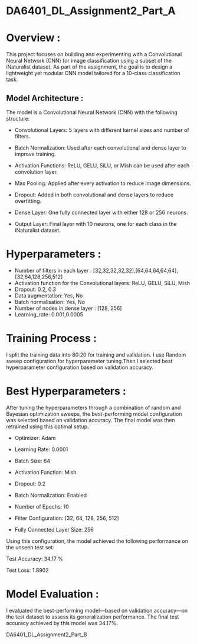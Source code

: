 # DA6401_DL_Assignment2_Part_A
# Overview :
This project focuses on building and experimenting with a Convolutional Neural Network (CNN) for image classification using a subset of the iNaturalist dataset. As part of the assignment, the goal is to design a lightweight yet modular CNN model tailored for a 10-class classification task.

## Model Architecture :
The model is a Convolutional Neural Network (CNN) with the following structure:

* Convolutional Layers: 5 layers with different kernel sizes and number of filters.

* Batch Normalization: Used after each convolutional and dense layer to improve training.

* Activation Functions: ReLU, GELU, SiLU, or Mish can be used after each convolution layer.

* Max Pooling: Applied after every activation to reduce image dimensions.

* Dropout: Added in both convolutional and dense layers to reduce overfitting.

* Dense Layer: One fully connected layer with either 128 or 256 neurons.

* Output Layer: Final layer with 10 neurons, one for each class in the iNaturalist dataset.

# Hyperparameters :
* Number of filters in each layer : [32,32,32,32,32],[64,64,64,64,64],[32,64,128,256,512]
* Activation function for the Convolutional layers: ReLU, GELU, SiLU, Mish
* Dropout: 0.2, 0.3
* Data augmentation: Yes, No
* Batch normalisation: Yes, No
* Number of nodes in dense layer : [128, 256]
* Learning_rate: 0.001,0.0005
# Training Process :
I split the training data into 80:20 for training and validation.
I use Random sweep configuration for hyperparameter tuning.Then I selected best hyperparameter configuration based on validation accuracy.
# Best Hyperparameters :
After tuning the hyperparameters through a combination of random and Bayesian optimization sweeps, the best-performing model configuration was selected based on validation accuracy. The final model was then retrained using this optimal setup.

* Optimizer: Adam

* Learning Rate: 0.0001

* Batch Size: 64

* Activation Function: Mish

* Dropout: 0.2

* Batch Normalization: Enabled

* Number of Epochs: 10

* Filter Configuration: [32, 64, 128, 256, 512]

* Fully Connected Layer Size: 256

Using this configuration, the model achieved the following performance on the unseen test set:

Test Accuracy: 34.17 %

Test Loss: 1.8902

# Model Evaluation :
I evaluated the best-performing model—based on validation accuracy—on the test dataset to assess its generalization performance. The final test accuracy achieved by this model was 34.17%.


DA6401_DL_Assignment2_Part_B
